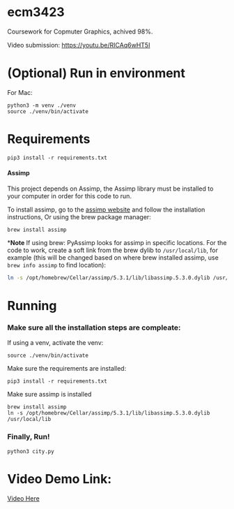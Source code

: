 # ecm3423

Coursework for Copmuter Graphics, achived 98%.

Video submission: https://youtu.be/RICAq6wHT5I

# (Optional) Run in environment

For Mac:

```
python3 -m venv ./venv
source ./venv/bin/activate
```

# Requirements

```
pip3 install -r requirements.txt
```

#### Assimp

This project depends on Assimp, the Assimp library must be installed to your computer in order for this code to run.

To install assimp, go to the [assimp website](https://www.assimp.org/) and follow the installation instructions, Or using the brew package manager:

```
brew install assimp
```

 ***Note**
 If using brew: PyAssimp looks for assimp in specific locations. For the code to work, create a soft link from the brew dylib to `/usr/local/lib`, for example (this will be changed based on where brew installed assimp, use `brew info assimp` to find location):

 ```bash
ln -s /opt/homebrew/Cellar/assimp/5.3.1/lib/libassimp.5.3.0.dylib /usr/local/lib
 ```

# Running

### Make sure all the installation steps are compleate:

If using a venv, activate the venv:

```
source ./venv/bin/activate
```

Make sure the requirements are installed:

```
pip3 install -r requirements.txt
```

Make sure assimp is installed

```
brew install assimp
ln -s /opt/homebrew/Cellar/assimp/5.3.1/lib/libassimp.5.3.0.dylib /usr/local/lib
```

### Finally, Run!

```
python3 city.py
```

# Video Demo Link:

[Video Here]()
